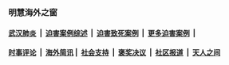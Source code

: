 
### 明慧海外之窗

####  [武汉肺炎](indexes/365.md?t=07160301) &nbsp;|&nbsp;  [迫害案例综述](indexes/328.md?t=07160301) &nbsp;|&nbsp; [迫害致死案例](indexes/277.md?t=07160301)  &nbsp;|&nbsp; [更多迫害案例](indexes/81.md?t=07160301)  &nbsp;|&nbsp; 
####  [时事评论](indexes/19.md?t=07160301) &nbsp;|&nbsp; [海外简讯](indexes/245.md?t=07160301)&nbsp;|&nbsp;  [社会支持](indexes/140.md?t=07160301) &nbsp;|&nbsp; [褒奖决议](indexes/282.md?t=07160301) &nbsp;|&nbsp; [社区报道](indexes/91.md?t=07160301)  &nbsp;|&nbsp; [天人之间](indexes/78.md?t=07160301) 

